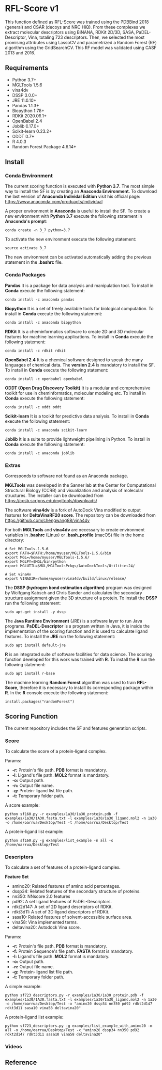 # RFL-Score v1

This function defined as RFL-Score was trained using the PDBBind 2018 (general)  and CSAR (decoys  and NRC HiQ). From these complexes we extract molecular descriptors using BiNANA, RDKit 2D/3D, SASA, PaDEL-Descriptor, Vina, totaling 723 descriptors. Then, we selected the most promising attributes using LassoCV and parametrized a Random Forest (RF) algorithm using the GridSearchCV. This RF model was validated using CASF 2013 and 2016.

## Requirements

  * Python 3.7+
  * MGLTools 1.5.6
  * vina4dv
  * DSSP 3.0.0+
  * JRE 11.0.10+
  * Pandas 1.1.3+
  * Biopython 1.78+
  * RDKit 2020.09.1+
  * OpenBabel 2.4
  * Joblib 0.17.0+
  * Scikit-learn 0.23.2+
  * ODDT 0.7+
  * R 4.0.3
  * Random Forest Package 4.6.14+

## Install

### Conda Environment
The current scoring function is executed with **Python 3.7**. The most simple way to install the SF is by creating an **Anaconda Environment**. To download the last version of **Anaconda Individal Edition** visit his official page: https://www.anaconda.com/produacts/individual

A proper environment in **Anaconda** is useful to install the SF. To create a new environment with **Python 3.7** execute the following statement in **Anaconda's prompt**:
````
conda create -n 3_7 python=3.7
````
To activate the new environment execute the following statement:
````
source activate 3_7
````
The new environment can be activated automatically adding the previous statement in the **.bashrc** file.

### Conda Packages

**Pandas**
It is a package for data analysis and manipulation tool. To install in **Conda** execute the following statement:
````
conda install -c anaconda pandas
````
**Biopython**
It is a set of freely available tools for biological computation. To install in **Conda** execute the following statement:
````
conda install -c anaconda biopython
````
**RDKit**
It is a cheminformatics software to create 2D and 3D molecular features for machine learning applications. To install in **Conda** execute the following statement:
````
conda install -c rdkit rdkit
````
**OpenBabel 2.4**
It is a chemical software designed to speak the many languages of chemical data. The **version 2.4** is mandatory to install the SF. To install in **Conda** execute the following statement:
````
conda install -c openbabel openbabel 
````
**ODDT (Open Drug Discovery Toolkit)**
It is a modular and comprehensive toolkit for use in cheminformatics, molecular modeling etc. To install in **Conda** execute the following statement:
````
conda install -c oddt oddt
````
**Scikit-learn**
It is a toolkit for predictive data analysis. To install in **Conda** execute the following statement:
````
conda install -c anaconda scikit-learn
````
**Joblib**
It is a suite to provide lightweight pipelining in Python. To install in **Conda** execute the following statement:
````
conda install -c anaconda joblib
````
### Extras

Corresponds to software not found as an Anaconda package.

**MGLTools** was developed in the Sanner lab at the Center for Computational Structural Biology (CCRB) and visualization and analysis of molecular structures. The installer can be downloaded from https://ccsb.scripps.edu/mgltools/downloads/

The software **vina4dv** is a fork of AutoDock Vina modified to output features for **DeltaVinaRF20 score**. The repository can be downloaded from https://github.com/chengwang88/vina4dv

For both **MGLTools** and **vina4dv** are necessary to create environment variables in **.bashrc** (Linux) or **.bash_profile** (macOS) file in the home directory:
````
# Set MGLTools-1.5.6
export PATH=$PATH:/home/myuser/MGLTools-1.5.6/bin
export MGL=/home/myuser/MGLTools-1.5.6/
export MGLPY=$MGL/bin/python
export MGLUTIL=$MGL/MGLToolsPckgs/AutoDockTools/Utilities24/

# Set vina4v
export VINADIR=/home/myuser/vina4dv/build/linux/release/ 
````
The **DSSP (hydrogen bond estimation algorithm)** program was designed by Wolfgang Kabsch and Chris Sander and calculates the secondary structure assignment given the 3D structure of a protein. To install the **DSSP** run the following statement:
````
sudo apt-get install -y dssp
````
The **Java Runtime Environment** (JRE) is a software layer to run Java programs. **PaDEL-Descriptor** is a program written in Java, it is inside the implementation of the scoring function and it is used to calculate ligand features. To install the **JRE** run the following statement:
````
sudo apt install default-jre
````
**R** is an integrated suite of software facilities for data science. The scoring function developed for this work was trained with **R**. To install the **R** run the following statement:
````
sudo apt install r-base
````
The  machine learning **Random Forest** algorithm was used to train **RFL-Score**, therefore it is necessary to install its corresponding package within **R**. In the **R** console execute the following statement:
````
install.packages("randomForest")
````
## Scoring Function

The current repository includes the SF and features generation scripts.

### Score
To calculate the score of a protein-ligand complex.

Params:
  * **-r:** Protein's file path. **PDB** format is mandatory.
  * **-l:** Ligand's file path. **MOL2** format is mandatory.
  * **-o:** Output path.
  * **-n:** Output file name.
  * **-g:** Protein-ligand list file path. 
  * **-t:** Temporary folder path.

A score example:
````
python sf160.py -r examples/1a30/1a30_protein.pdb -f examples/1a30/1A30.fasta.txt -l examples/1a30/1a30_ligand.mol2 -n 1a30 -o /home/oarrua/Desktop/Test -t /home/oarrua/Desktop/Test
````
A protein-ligand list example:
````
python sf160.py -g examples/list_example -n all -o /home/oarrua/Desktop/Test
````

### Descriptors
To calculate a set of features of a protein-ligand complex.

**Feature Set**
* amino20: Related features of amino acid percentages.
* dssp34:  Related features of the secondary  structure  of  proteins.
* nn350: NNscore 2.0 features
* pd92: A set ligand features of PaDEL-Descriptors.
* rdkt2d147: A set of 2D ligand descriptors of RDKit.
* rdkt3d11: A set of 3D ligand descriptors of RDKit.
* sasa10: Related features of solvent-accessible  surface  area.
* vina58: Vina  implemented  terms.
* deltavina20: Autodock Vina score.

Params:
  * **-r:** Protein's file path. **PDB** format is mandatory.
  * **-f:** Protein Sequence's file path. **FASTA** format is mandatory.
  * **-l:** Ligand's file path. **MOL2** format is mandatory.
  * **-o:** Output path.
  * **-n:** Output file name.
  * **-g:** Protein-ligand list file path. 
  * **-t:** Temporary folder path.
  
A simple example:
````
python sf723_descriptors.py -r examples/1a30/1a30_protein.pdb -f examples/1a30/1A30.fasta.txt -l examples/1a30/1a30_ligand.mol2 -n 1a30 -o /home/oarrua/Desktop/Test -x "amino20 dssp34 nn350 pd92 rdkt2d147 rdkt3d11 sasa10 vina58 deltavina20"
````
A protein-ligand list example:
````
python sf723_descriptors.py -g examples/list_example_with_amino20 -n all -o /home/oarrua/Desktop/Test -x "amino20 dssp34 nn350 pd92 rdkt2d147 rdkt3d11 sasa10 vina58 deltavina20"
````


### Videos
## Reference
